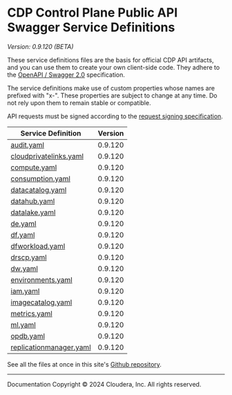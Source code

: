 # CDP Control Plane Public API Swagger Service Definitions

*Version: 0.9.120 (BETA)*

These service definitions files are the basis for official CDP API artifacts,
and you can use them to create your own client-side code. They adhere to the
[OpenAPI / Swagger 2.0](https://swagger.io/specification/v2/) specification.

The service definitions make use of custom properties whose names are prefixed
with "x-". These properties are subject to change at any time. Do not rely upon
them to remain stable or compatible.

API requests must be signed according to the
[request signing specification](request_signing.md).

| Service Definition | Version |
| --- | --- |
| [audit.yaml](./audit.yaml) | 0.9.120 |
| [cloudprivatelinks.yaml](./cloudprivatelinks.yaml) | 0.9.120 |
| [compute.yaml](./compute.yaml) | 0.9.120 |
| [consumption.yaml](./consumption.yaml) | 0.9.120 |
| [datacatalog.yaml](./datacatalog.yaml) | 0.9.120 |
| [datahub.yaml](./datahub.yaml) | 0.9.120 |
| [datalake.yaml](./datalake.yaml) | 0.9.120 |
| [de.yaml](./de.yaml) | 0.9.120 |
| [df.yaml](./df.yaml) | 0.9.120 |
| [dfworkload.yaml](./dfworkload.yaml) | 0.9.120 |
| [drscp.yaml](./drscp.yaml) | 0.9.120 |
| [dw.yaml](./dw.yaml) | 0.9.120 |
| [environments.yaml](./environments.yaml) | 0.9.120 |
| [iam.yaml](./iam.yaml) | 0.9.120 |
| [imagecatalog.yaml](./imagecatalog.yaml) | 0.9.120 |
| [metrics.yaml](./metrics.yaml) | 0.9.120 |
| [ml.yaml](./ml.yaml) | 0.9.120 |
| [opdb.yaml](./opdb.yaml) | 0.9.120 |
| [replicationmanager.yaml](./replicationmanager.yaml) | 0.9.120 |

See all the files at once in this site's
[Github repository](https://github.com/cloudera/cdp-dev-docs/tree/master/api-docs/swagger).

----

Documentation Copyright © 2024 Cloudera, Inc. All rights reserved.

